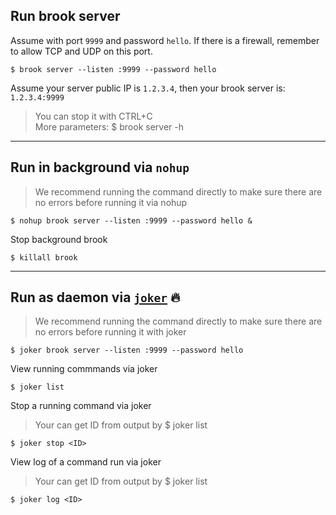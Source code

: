 ## Run brook server

Assume with port `9999` and password `hello`. If there is a firewall, remember to allow TCP and UDP on this port.

```
$ brook server --listen :9999 --password hello
```

Assume your server public IP is `1.2.3.4`, then your brook server is: `1.2.3.4:9999`

> You can stop it with CTRL+C<br/>
> More parameters: $ brook server -h

---

## Run in background via `nohup`

> We recommend running the command directly to make sure there are no errors before running it via nohup

```
$ nohup brook server --listen :9999 --password hello &
```

Stop background brook

```
$ killall brook
```

---

## Run as daemon via [`joker`](https://github.com/txthinking/joker) 🔥

> We recommend running the command directly to make sure there are no errors before running it with joker

```
$ joker brook server --listen :9999 --password hello
```

View running commmands via joker

```
$ joker list
```

Stop a running command via joker

> Your can get ID from output by $ joker list

```
$ joker stop <ID>
```

View log of a command run via joker

> Your can get ID from output by $ joker list

```
$ joker log <ID>
```

